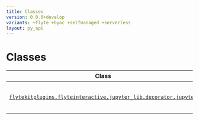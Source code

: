 ```yaml
---
title: Classes
version: 0.0.0+develop
variants: +flyte +byoc +selfmanaged +serverless
layout: py_api
---
```


# Classes

| Class | Description |
|-|-|
| [`flytekitplugins.flyteinteractive.jupyter_lib.decorator.jupyter`](../packages/flytekitplugins.flyteinteractive.jupyter_lib.decorator#flytekitpluginsflyteinteractivejupyter_libdecoratorjupyter) |Abstract class for class decorators. |
